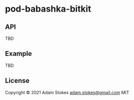 # pod-babashka-bitkit

## API

TBD

## Example

TBD

## License

Copyright &copy; 2021 Adam Stokes <adam.stokes@gmail.com>
MIT
